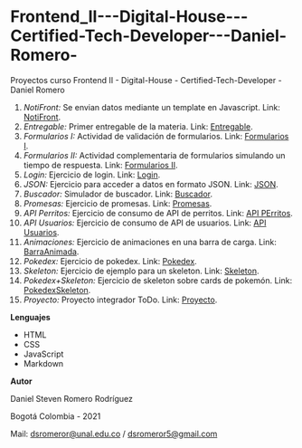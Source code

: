 # Frontend_II---Digital-House---Certified-Tech-Developer---Daniel-Romero-
Proyectos curso Frontend II - Digital-House - Certified-Tech-Developer - Daniel Romero

1. *NotiFront:* Se envian datos mediante un template en Javascript. Link: [NotiFront](https://dsromeror.github.io/Frontend_II---Digital-House---Certified-Tech-Developer---Daniel-Romero/1.PeriodicoNotiFront/).
2. *Entregable:* Primer entregable de la materia. Link: [Entregable](https://dsromeror.github.io/Frontend_II---Digital-House---Certified-Tech-Developer---Daniel-Romero/2.Entregable/).
3. *Formularios I:* Actividad de validación de formularios. Link: [Formularios I](https://dsromeror.github.io/Frontend_II---Digital-House---Certified-Tech-Developer---Daniel-Romero/3.ActividadFormularios/).
4. *Formularios II:* Actividad complementaria de formularios simulando un tiempo de respuesta. Link: [Formularios II](https://dsromeror.github.io/Frontend_II---Digital-House---Certified-Tech-Developer---Daniel-Romero/4.ActividadFormulariosII/).
5. *Login:* Ejercicio de login. Link: [Login](https://dsromeror.github.io/Frontend_II---Digital-House---Certified-Tech-Developer---Daniel-Romero/5.EjercicioLogin/).
6. *JSON:* Ejercicio para acceder a datos en formato JSON. Link: [JSON](https://dsromeror.github.io/Frontend_II---Digital-House---Certified-Tech-Developer---Daniel-Romero/6.PracticaJSON/).
7. *Buscador:* Simulador de buscador. Link: [Buscador](https://dsromeror.github.io/Frontend_II---Digital-House---Certified-Tech-Developer---Daniel-Romero/7.ActividadBuscador/).
8. *Promesas:* Ejercicio de promesas. Link: [Promesas](https://dsromeror.github.io/Frontend_II---Digital-House---Certified-Tech-Developer---Daniel-Romero/8.ActividadPromesas/).
9. *API Perritos:* Ejercicio de consumo de API de perritos. Link: [API PErritos](https://dsromeror.github.io/Frontend_II---Digital-House---Certified-Tech-Developer---Daniel-Romero/9.APIPerritos/).
10. *API Usuarios:* Ejercicio de consumo de API de usuarios. Link: [API Usuarios](https://dsromeror.github.io/Frontend_II---Digital-House---Certified-Tech-Developer---Daniel-Romero/10.APIUsuarios/).
11. *Animaciones:* Ejercicio de animaciones en una barra de carga. Link: [BarraAnimada](https://dsromeror.github.io/Frontend_II---Digital-House---Certified-Tech-Developer---Daniel-Romero/11.Animaciones/).
12. *Pokedex:* Ejercicio de pokedex. Link: [Pokedex](https://dsromeror.github.io/Frontend_II---Digital-House---Certified-Tech-Developer---Daniel-Romero/12.Pokedex/).
13. *Skeleton:* Ejercicio de ejemplo para un skeleton. Link: [Skeleton](https://dsromeror.github.io/Frontend_II---Digital-House---Certified-Tech-Developer---Daniel-Romero/13.Skeleton/).
14. *Pokedex+Skeleton:* Ejercicio de skeleton sobre cards de pokemón. Link: [PokedexSkeleton](https://dsromeror.github.io/Frontend_II---Digital-House---Certified-Tech-Developer---Daniel-Romero/14.PokedexSkeleton/).
15. *Proyecto:* Proyecto integrador ToDo. Link: [Proyecto](https://dsromeror.github.io/Frontend_II---Digital-House---Certified-Tech-Developer---Daniel-Romero/ProyectoIntegrado(ToDo)/).


**Lenguajes**

   - HTML
   - CSS
   - JavaScript
   - Markdown

**Autor**

   Daniel Steven Romero Rodríguez
   
   Bogotá Colombia - 2021
   
   Mail: dsromeror@unal.edu.co / dsromeror5@gmail.com
